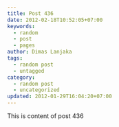 ```yaml
---
title: Post 436
date: 2012-02-18T10:52:05+07:00
keywords:
  - random
  - post
  - pages
author: Dimas Lanjaka
tags:
  - random post
  - untagged
category:
  - random post
  - uncategorized
updated: 2012-01-29T16:04:20+07:00
---
```

This is content of post 436